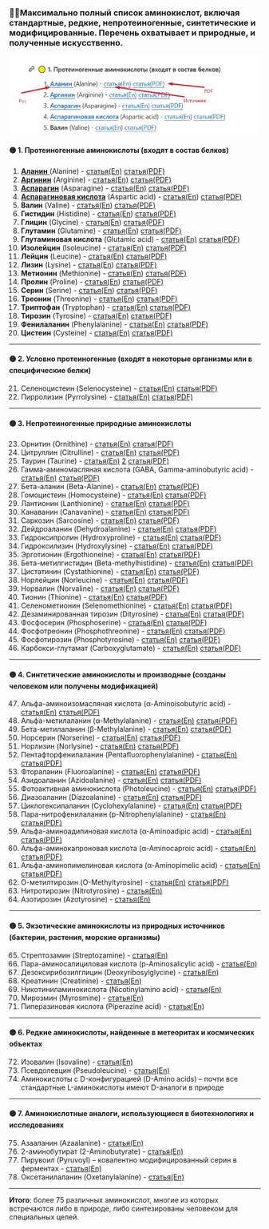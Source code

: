 ### 🧚‍♂️Максимально полный список аминокислот, включая стандартные, редкие, непротеиногенные, синтетические и модифицированные. Перечень охватывает и природные, и полученные искусственно.

![Пояснение](аминокислоты_пояснение.jpg "Помощь")

#### 🟡 1. Протеиногенные аминокислоты (входят в состав белков)

1. [**Аланин** ](Аланин.md)(Alanine) - [статья(En)](https://storm.genie.stanford.edu/article/alanine-1146711) [статья(PDF)](PDF/Alanine.pdf)
2. **[Аргинин](Аргинин.md)** (Arginine) - [статья(En)](https://storm.genie.stanford.edu/article/arginine-1146749) [статья(PDF)](PDF/Arginine.pdf)
3. **[Аспарагин](Аспаргин.md)** (Asparagine) - [статья(En)](https://storm.genie.stanford.edu/article/asparagine-1146852) [статья(PDF)](PDF/Asparagine.pdf)
4. **[Аспарагиновая кислота](Аспарагиновая_кислота.md)** (Aspartic acid) - [статья(En](https://storm.genie.stanford.edu/article/aspartic-acid-1147096)) [статья(PDF)](PDF/Aspartic_acid.pdf)
5. **Валин** (Valine) - [статья(En](https://storm.genie.stanford.edu/article/valine-1147161)) [статья(PDF)](PDF/Valine.pdf)
6. **Гистидин** (Histidine) - [статья(En](https://storm.genie.stanford.edu/article/histidine-1147214)) [статья(PDF)](PDF/Histidine.pdf)
7. **Глицин** (Glycine) - [статья(En](https://storm.genie.stanford.edu/article/glycine-1147231)) [статья(PDF)](PDF/Glycine.pdf)
8. **Глутамин** (Glutamine) - [статья(En](https://storm.genie.stanford.edu/article/glutamine-1149680)) [статья(PDF)](PDF/Glutamine.pdf)
9. **Глутаминовая кислота** (Glutamic acid) - [статья(En)](https://storm.genie.stanford.edu/article/glutamic-acid-1149685) [статья(PDF)](PDF/Glutamic_acid.pdf)
10. **Изолейцин** (Isoleucine) - [статья(En)](https://storm.genie.stanford.edu/article/isoleucine-1150289) [статья(PDF)](PDF/Isoleucine.pdf)
11. **Лейцин** (Leucine) - [статья(En)](https://storm.genie.stanford.edu/article/leucine-1150295) [статья(PDF)](PDF/Leucine.pdf)
12. **Лизин** (Lysine) - [статья(En](https://storm.genie.stanford.edu/article/lysine-1150414)) [статья(PDF)](PDF/Lysine.pdf)
13. **Метионин** (Methionine) - [статья(En](https://storm.genie.stanford.edu/article/methionine-1150727)) [статья(PDF)](PDF/Methionine.pdf)
14. **Пролин** (Proline) - [статья(En](https://storm.genie.stanford.edu/article/proline-1150733)) [статья(PDF)](PDF/Proline.pdf)
15. **Серин** (Serine) - [статья(En](https://storm.genie.stanford.edu/article/serine-1153083)) [статья(PDF)](PDF/Serine.pdf)
16. **Треонин** (Threonine) - [статья(En](https://storm.genie.stanford.edu/article/threonine-1153090)) [статья(PDF)](PDF/Threonine.pdf)
17. **Триптофан** (Tryptophan) - [статья(En)](https://storm.genie.stanford.edu/article/tryptophan-1153095) [статья(PDF)](PDF/Tryptophan.pdf)
18. **Тирозин** (Tyrosine) - [статья(En)](https://storm.genie.stanford.edu/article/tyrosine-1153269) [статья(PDF)](PDF/Tyrosine.pdf)
19. **Фенилаланин** (Phenylalanine) - [статья(En)](https://storm.genie.stanford.edu/article/phenylalanine-1153321) [статья(PDF)](PDF/Phenylalanine.pdf)
20. **Цистеин** (Cysteine) - [статья(En)](https://storm.genie.stanford.edu/article/cysteine-1153667) [статья(PDF)](PDF/Cysteine.pdf)

---

#### 🟡 2. Условно протеиногенные (входят в некоторые организмы или в специфические белки)

21. Селеноцистеин (Selenocysteine) - [статья(En)](https://storm.genie.stanford.edu/article/selenocysteine-1158689) [статья(PDF)](PDF/Selenocysteine.pdf)
22. Пирролизин (Pyrrolysine) - [статья(En)](https://storm.genie.stanford.edu/article/pyrrolysine-1153731) [статья(PDF)](PDF/Pyrrolysine.pdf)

---

#### 🟡 3. Непротеиногенные природные аминокислоты

23. Орнитин (Ornithine) - [статья(En)](https://storm.genie.stanford.edu/article/ornithine-1154037) [статья(PDF)](PDF/Ornithine.pdf)
24. Цитруллин (Citrulline) - [статья(En)](https://storm.genie.stanford.edu/article/citrulline-1154044) [статья(PDF)](PDF/Citrulline.pdf)
25. Таурин (Taurine) - [статья(En)](https://storm.genie.stanford.edu/article/taurine-1155976) [2](https://storm.genie.stanford.edu/article/how-does-taurin-influence-metabolic-syndrom%2C-insulin-sensitivity%2C-diabetes-and-fat-metabolism-571521) [статья(PDF)](PDF/Taurine.pdf)
26. Гамма-аминомасляная кислота (GABA, Gamma-aminobutyric acid) - [статья(En)](https://storm.genie.stanford.edu/article/gaba%2C-gamma-aminobutyric-acid-1155997) [статья(PDF)](PDF/GABA_Gamma-aminobutyric_acid.pdf)
27. Бета-аланин (Beta-Alanine) - [статья(En)](https://storm.genie.stanford.edu/article/beta-alanine-1156017) [статья(PDF)](PDF/Beta-Alanine.pdf)
28. Гомоцистеин (Homocysteine) - [статья(En)](https://storm.genie.stanford.edu/article/homocysteine-1156031) [статья(PDF)](PDF/Homocysteine.pdf)
29. Лантионин (Lanthionine) - [статья(En)](https://storm.genie.stanford.edu/article/lanthionine-1158627) [статья(PDF)](PDF/Lanthionine.pdf)
30. Канаванин (Canavanine) - [статья(En)](https://storm.genie.stanford.edu/article/canavanine-1158666) [статья(PDF)](PDF/Canavanine.pdf)
31. Саркозин (Sarcosine) - [статья(En)](https://storm.genie.stanford.edu/article/sarcosine-1158683) [статья(PDF)](PDF/Sarcosine.pdf)
32. Дейдроаланин (Dehydroalanine) - [статья(En)](https://storm.genie.stanford.edu/article/dehydroalanine-1158694) [статья(PDF)](PDF/Dehydroalanine.pdf)
33. Гидроксипролин (Hydroxyproline) - [статья(En)](https://storm.genie.stanford.edu/article/hydroxyproline-1158698) [статья(PDF)](PDF/Hydroxyproline.pdf)
34. Гидроксилизин (Hydroxylysine) - [статья(En)](https://storm.genie.stanford.edu/article/hydroxylysine-1162232) [статья(PDF)](PDF/Hydroxylysine.pdf)
35. Эрготионин (Ergothioneine) - [статья(En)](https://storm.genie.stanford.edu/article/ergothioneine-1162241) [статья(PDF)](PDF/Ergothioneine.pdf)
36. Бета-метилгистидин (Beta-methylhistidine) - [статья(En)](https://storm.genie.stanford.edu/article/beta-methylhistidine-1162246) [статья(PDF)](PDF/Beta-methylhistidine.pdf)
37. Цистатинин (Cystathionine) - [статья(En)](https://storm.genie.stanford.edu/article/cystathionine-1162255) [статья(PDF)](PDF/Cystathionine.pdf)
38. Норлейцин (Norleucine) - [статья(En)](https://storm.genie.stanford.edu/article/norleucine-1162261) [статья(PDF)](PDF/Norleucine.pdf)
39. Норвалин (Norvaline) - [статья(En)](https://storm.genie.stanford.edu/article/norvaline-1166374) [статья(PDF)](PDF/Norvaline.pdf)
40. Тионин (Thionine) - [статья(En)](https://storm.genie.stanford.edu/article/thionine-1166378) [статья(PDF)](PDF/Thionine.pdf)
41. Селенометионин (Selenomethionine) - [статья(En)](https://storm.genie.stanford.edu/article/selenomethionine-1166384) [статья(PDF)](PDF/Selenomethionine.pdf)
42. Дезаминированная тирозин (Dityrosine) - [статья(En)](https://storm.genie.stanford.edu/article/dityrosine-1166389) [статья(PDF)](PDF/Dityrosine.pdf)
43. Фосфосерин (Phosphoserine) - [статья(En)](https://storm.genie.stanford.edu/article/phosphoserine-1166393) [статья(PDF)](PDF/Phosphoserine.pdf)
44. Фосфотреонин (Phosphothreonine) - [статья(En)](https://storm.genie.stanford.edu/article/phosphothreonine-1166401) [статья(PDF)](PDF/Phosphothreonine.pdf)
45. Фосфотирозин (Phosphotyrosine) - [статья(En)](https://storm.genie.stanford.edu/article/phosphotyrosine-1166403) [статья(PDF)](PDF/Phosphotyrosine.pdf)
46. Карбокси-глутамат (Carboxyglutamate) - [статья(En)](https://storm.genie.stanford.edu/article/carboxyglutamate-1166406) [статья(PDF)](PDF/Carboxyglutamate.pdf)

---

#### 🟡 4. Синтетические аминокислоты и производные (созданы человеком или получены модификацией)

47. Альфа-аминоизомасляная кислота (α-Aminoisobutyric acid) - [статья(En)](https://storm.genie.stanford.edu/article/alfa-aminoisobutyric-acid-1166412) [статья(PDF)](PDF/alfa_Aminoisobutyric_acid.pdf)
48. Альфа-метилаланин (α-Methylalanine) - [статья(En)](https://storm.genie.stanford.edu/article/alfa-methylalanine-1166601) [статья(PDF)](PDF/alfa_Methylalanine.pdf)
49. Бета-метилаланин (β-Methylalanine) - [статья(En)](https://storm.genie.stanford.edu/article/b-methylalanine-1170502) [статья(PDF)](PDF/b_Methylalanine.pdf)
50. Норсерин (Norserine) - [статья(En)](https://storm.genie.stanford.edu/article/norserine-amino-acid-1170510) [статья(PDF)](PDF/Norserine_amino_acid.pdf)
51. Норлизин (Norlysine) - [статья(En)](https://storm.genie.stanford.edu/article/norlysine-1170518) [статья(PDF)](PDF/Norlysine.pdf)
52. Пентафторфенилаланин (Pentafluorophenylalanine) - [статья(En)](https://storm.genie.stanford.edu/article/pentafluorophenylalanine-1170793) [статья(PDF)](PDF/Pentafluorophenylalanine.pdf)
53. Фтораланин (Fluoroalanine) - [статья(En)](https://storm.genie.stanford.edu/article/fluoroalanine-1186973) [статья(PDF)](PDF/Fluoroalanine.pdf)
54. Азидоаланин (Azidoalanine) - [статья(En)](https://storm.genie.stanford.edu/article/azidoalanine-1186976) [статья(PDF)](PDF/Azidoalanine.pdf)
55. Фотоактивная аминокислота (Photoleucine) - [статья(En)](https://storm.genie.stanford.edu/article/photoleucine-1186983) [статья(PDF)](PDF/Photoleucine.pdf)
56. Диазоаланин (Diazoalanine) - [статья(En)](https://storm.genie.stanford.edu/article/diazoalanine-1186989) [статья(PDF)](PDF/Diazoalanine.pdf)
57. Циклогексилаланин (Cyclohexylalanine) - [статья(En)](https://storm.genie.stanford.edu/article/cyclohexylalanine-1187000) [статья(PDF)](PDF/Cyclohexylalanine.pdf)
58. Пара-нитрофенилаланин (p-Nitrophenylalanine) - [статья(En)](https://storm.genie.stanford.edu/article/p-nitrophenylalanine-1187007) [статья(PDF)](PDF/p_Nitrophenylalanine.pdf)
59. Альфа-аминоадипиновая кислота (α-Aminoadipic acid) - [статья(En)](https://storm.genie.stanford.edu/article/alfa-aminoadipic-acid-1187018) [статья(PDF)](PDF/alfa_Aminoadipic_acid.pdf)
60. Альфа-аминокапроновая кислота (α-Aminocaproic acid) - [статья(En)](https://storm.genie.stanford.edu/article/alfa-aminocaproic-acid-1187032) [статья(PDF)](PDF/alfa_Aminocaproic_acid.pdf)
61. Альфа-аминопимелиновая кислота (α-Aminopimelic acid) - [статья(En)](https://storm.genie.stanford.edu/article/alfa-aminopimelic-acid-1187040) [статья(PDF)](PDF/alfa_Aminopimelic_acid.pdf)
62. О-метилтирозин (O-Methyltyrosine) - [статья(En)](https://storm.genie.stanford.edu/article/o-methyltyrosine-1187044) [статья(PDF)](PDF/O_Methyltyrosine.pdf)
63. Нитротирозин (Nitrotyrosine) - [статья(En)](https://storm.genie.stanford.edu/article/nitrotyrosine-1208872)
64. Азотирозин (Azotyrosine) - [статья(En)](https://storm.genie.stanford.edu/article/azotyrosine-1208879)

---

#### 🟡 5. Экзотические аминокислоты из природных источников (бактерии, растения, морские организмы)

65. Стрептозамин (Streptozamine) - [статья(En)](https://storm.genie.stanford.edu/article/streptozamine-1208887)
66. Пара-аминосалициловая кислота (p-Aminosalicylic acid) - [статья(En)](https://storm.genie.stanford.edu/article/p-aminosalicylic-acid-1208892)
67. Дезоксирибозилглицин (Deoxyribosylglycine) - [статья(En)](https://storm.genie.stanford.edu/article/deoxyribosylglycine-1208895)
68. Креатинин (Creatinine) - [статья(En)](https://storm.genie.stanford.edu/article/creatinine-1208899)
69. Никотиниламинокислота (Nicotinylamino acid) - [статья(En)](https://storm.genie.stanford.edu/article/nicotinylamino-acid-1208903)
70. Мирозмин (Myrosmine) - [статья(En)](https://storm.genie.stanford.edu/article/myrosmine-1208914)
71. Пиперазиновая кислота (Piperazine acid) - [статья(En)](https://storm.genie.stanford.edu/article/piperazine-acid-1208920)

---

#### 🟡 6. Редкие аминокислоты, найденные в метеоритах и космических объектах

72. Изовалин (Isovaline) - [статья(En)](https://storm.genie.stanford.edu/article/isovaline-1208928)
73. Псевдолевцин (Pseudoleucine) - [статья(En)](https://storm.genie.stanford.edu/article/pseudoleucine-1220715)
74. Аминокислоты с D-конфигурацией (D-Amino acids) – почти все стандартные L-аминокислоты имеют D-аналоги в природе

---

#### 🟡 7. Аминокислотные аналоги, использующиеся в биотехнологиях и исследованиях

75. Азааланин (Azaalanine) - [статья(En)](https://storm.genie.stanford.edu/article/azaalanine-1220884)
76. 2-аминобутират (2-Aminobutyrate) - [статья(En)](https://storm.genie.stanford.edu/article/2-aminobutyrate-1220891)
77. Пирувоил (Pyruvoyl) – ковалентно модифицированный серин в ферментах - [статья(En)](https://storm.genie.stanford.edu/article/pyruvoyl-1220900)
78. Оксетанилаланин (Oxetanylalanine) - [статья(En)](https://storm.genie.stanford.edu/article/oxetanylalanine-1220909)

---

**Итого**: более 75 различных аминокислот, многие из которых встречаются либо в природе, либо синтезированы человеком для специальных целей.
